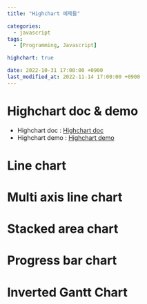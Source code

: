 ```yaml
---
title: "Highchart 예제들"

categories: 
  - javascript
tags:
  - [Programming, Javascript]

highchart: true 

date: 2022-10-31 17:00:00 +0900
last_modified_at: 2022-11-14 17:00:00 +0900
---
```

# Highchart doc & demo
* Highchart doc  : [Highchart doc](https://www.highcharts.com/docs/index, "Highchart doc")
* Highchart demo : [Highchart demo](https://www.highcharts.com/demo, "Highchart demo")

# Line chart

 <div id="highchart_line_sample">
 </div> 
 <script>
  var data_line_sample = [{
      name: 'Installation & Developers',
      data: [43934, 48656, 65165, 81827, 112143, 142383,
          171533, 165174, 155157, 161454, 154610]
  }, {
      name: 'Manufacturing',
      data: [24916, 37941, 29742, 29851, 32490, 30282,
          38121, 36885, 33726, 34243, 31050]
  }, {
      name: 'Sales & Distribution',
      data: [11744, 30000, 16005, 19771, 20185, 24377,
          32147, 30912, 29243, 29213, 25663]
  }, {
      name: 'Operations & Maintenance',
      data: [null, null, null, null, null, null, null,
          null, 11164, 11218, 10077]
  }, {
      name: 'Other',
      data: [21908, 5548, 8105, 11248, 8989, 11816, 18274,
          17300, 13053, 11906, 10073]
  }];
  Highcharts.chart('highchart_line_sample', {
    title: {
        text: 'U.S Solar Employment Growth by Job Category, 2010-2020'
    },
    subtitle: {
        text: 'Source: <a href="https://irecusa.org/programs/solar-jobs-census/" target="_blank">IREC</a>'
    },
    yAxis: {
        title: {
            text: 'Number of Employees'
        }
    },
    xAxis: {
        accessibility: {
            rangeDescription: 'Range: 2010 to 2020'
        }
    },
    legend: {
        layout: 'vertical',
        align: 'right',
        verticalAlign: 'middle'
    },
    plotOptions: {
        series: {
            label: {
                connectorAllowed: false
            },
            pointStart: 2010
        }
    },
    series: data_line_sample,
    responsive: {
        rules: [{
            condition: {
                maxWidth: 500
            },
            chartOptions: {
                legend: {
                    layout: 'horizontal',
                    align: 'center',
                    verticalAlign: 'bottom'
                }
            }
        }]
    }
});
 </script>

# Multi axis line chart

 <div id="highchart_multi_axis_line_sample">
 </div>
 <script>
  var data_multi_axis_line_sample = [{
      name: 'Pressure (predicted)',
      color: '#f29416',
      yAxis: 0,
      dashStyle: 'dash',
      tooltip: {
          valueSuffix: ' mbarg'
      },
      data: [
          ["22-03-07<br>17:54", 43934], 
          ["22-03-12<br>18:35", 48656], 
          ["22-03-15<br>06:55", 65165], 
          ["22-03-17<br>19:16", 81827], 
          ["22-03-20<br>07:36", 112143], 
          ["22-03-22<br>19:57", 142383],
          ["22-03-25<br>08:17", 171533], 
          ["22-03-27<br>20:38", 165174], 
          ["22-03-30<br>08:59", 155157]
      ]
  }, {
      name: 'Pressure (acture)',
      color: '#f29416',
      yAxis: 0,
      tooltip: {
          valueSuffix: ' mbarg'
      },
      data: [
          ["22-03-07<br>17:54", 43934], 
          ["22-03-12<br>18:35", 48656], 
          ["22-03-15<br>06:55", 65165], 
          ["22-03-17<br>19:16", 81827], 
          ["22-03-20<br>07:36", 112143], 
          ["22-03-22<br>19:57", null],
          ["22-03-25<br>08:17", null], 
          ["22-03-27<br>20:38", null], 
          ["22-03-30<br>08:59", null]
      ]
  }, {
      name: 'Ship speed (predicted)',
      color: '#239148',
      yAxis: 1,
      dashStyle: 'dash',
      tooltip: {
          valueSuffix: ' knot'
      },
      data: [
          ["22-03-07<br>17:54", 24916], 
          ["22-03-12<br>18:35", 37941], 
          ["22-03-15<br>06:55", 29742], 
          ["22-03-17<br>19:16", 29851], 
          ["22-03-20<br>07:36", 32490], 
          ["22-03-22<br>19:57", 30282],
          ["22-03-25<br>08:17", 38121], 
          ["22-03-27<br>20:38", 36885], 
          ["22-03-30<br>08:59", 33726]
      ]
  }, {
      name: 'Ship speed (actural)',
      color: '#239148',
      yAxis: 1,
      tooltip: {
          valueSuffix: ' knot'
      },
      data: [
          ["22-03-07<br>17:54", 24916], 
          ["22-03-12<br>18:35", 37941], 
          ["22-03-15<br>06:55", 29742], 
          ["22-03-17<br>19:16", 29851], 
          ["22-03-20<br>07:36", 32490], 
          ["22-03-22<br>19:57", null],
          ["22-03-25<br>08:17", null], 
          ["22-03-27<br>20:38", null], 
          ["22-03-30<br>08:59", null]
      ]
  }, {
      name: 'M/E load % (predicted)',
      color: '#ffe13b',
      yAxis: 2,
      dashStyle: 'dash',
      tooltip: {
          valueSuffix: ' %'
      },
      data: [
          ["22-03-07<br>17:54", 11744], 
          ["22-03-12<br>18:35", 30000], 
          ["22-03-15<br>06:55", 16005], 
          ["22-03-17<br>19:16", 19771], 
          ["22-03-20<br>07:36", 20185], 
          ["22-03-22<br>19:57", 24377],
          ["22-03-25<br>08:17", 32147], 
          ["22-03-27<br>20:38", 30912], 
          ["22-03-30<br>08:59", 29243]
      ]
  }, {
      name: 'M/E load % (actual)',
      color: '#ffe13b',
      yAxis: 2,
      tooltip: {
          valueSuffix: ' %'
      },
      data: [
          ["22-03-07<br>17:54", 11744], 
          ["22-03-12<br>18:35", 30000], 
          ["22-03-15<br>06:55", 16005], 
          ["22-03-17<br>19:16", 19771], 
          ["22-03-20<br>07:36", 20185], 
          ["22-03-22<br>19:57", null],
          ["22-03-25<br>08:17", null], 
          ["22-03-27<br>20:38", null], 
          ["22-03-30<br>08:59", null]
      ]
  }];
  Highcharts.chart('highchart_multi_axis_line_sample', {
    title: {
        text: 'Tank pressure, Ship speed, BOG'
    },
    yAxis: [{
        title: {
            text: 'Pressure, mbarg',
            style: {
                color: '#f29416'
            }
        },
        labels: {
            format: '{value}',
            style: {
                color: '#f29416'
            }
        }
    },{
    	title: {
            text: 'Ship speed, kt',
            style: {
                color: '#239148'
            },
            rotation: 270
        },
    	opposite: true,
      labels: {
            align: 'right',
            format: '{value}',
            style: {
                color: '#239148'
            }
        },
    },{
    	title: {
            text: 'M/E load, %',
            style: {
                color: '#ffe13b'
            },
            rotation: 270
        },
      opposite: true,
      labels: {
            align: 'right',
            format: '{value}',
            style: {
                color: '#ffe13b'
            }
        },
    }],
    xAxis: {
    	type: "category",
      gridLineWidth: 1
    },
    legend: {
        layout: 'horizontal',
        align: 'center',
        verticalAlign: 'bottom'
    },
    plotOptions: {
        series: {
            label: {
                connectorAllowed: false
            },
            marker: {
                enabled: false,
                states: {
                    hover: {
                        enabled: false
                    }
                }
            }
        }
    },
    tooltip: {
        crosshairs: true,
        animation: true,
        shared: true
    },
    series: data_multi_axis_line_sample,
    responsive: {
        rules: [{
            condition: {
                maxWidth: 500
            },
            chartOptions: {
                legend: {
                    layout: 'horizontal',
                    align: 'center',
                    verticalAlign: 'bottom'
                }
            }
        }]
    }
});
 </script>

# Stacked area chart

 <div id="highchart_stacked_area_sample">
 </div>
 <script>
  var data_stacked_area_sample = [{
        name: 'BOG (predicted)',
        type: 'line',
        lineWidth: 5,
        dashStyle: 'dash',
        color: '#f29416',
        data: [2000, 2050, 2110, 2050, 1950, 2100, 1850, 1920, 2300, 2350]
    }, {
        name: 'BOG (actual)',
        type: 'line',
        lineWidth: 5,
        color: '#f29416',
        data: [2000, 2050, 2110, 2050, 1950, null, null, null, null, null]
    }, {
        name: 'LDC_GCU',
        type: 'area',
        color: '#239148',
        data: [0, 0, 0, 10, 50, 1100, 1150, 900, 0, 0]
    }, {
        name: 'LDC_Engine',
        type: 'area',
        color: '#ffe13b',
        data: [2000, 2050, 2100, 2040, 1900, 1000, 700, 1020, 2300, 2350]
    }];
  Highcharts.chart('highchart_stacked_area_sample', {
    title: {
        text: 'BOG usage'
    },
    chart: {
        type: 'area'
    },
    yAxis: {
        title: {
            text: 'Mass flow, kg/h'
        }
    },
    tooltip: {
        crosshairs: true,
        animation: true,
        shared: true,
        headerFormat: '<span style="font-size:12px"><b>{point.key}</b></span><br>'
    },
    legend: {
    		enabled: false
    },
    plotOptions: {
        series: {
            marker: {
                enabled: false
            },
            type: 'area',
        },
        area: {
            stacking: 'normal',
            lineColor: '#666666',
            lineWidth: 1,
            marker: {
                lineWidth: 1,
                lineColor: '#666666',
                enabled: false,
                states: {
                    hover: {
                        enabled: false
                    }
                }
            }
        }
    },
    series: data_stacked_area_sample
});
 </script>

# Progress bar chart

 <div id="highchart_progress_bar_sample">
 </div>
 <script>
  var data_progress_bar_sample = [
   {
    name: "Fill",
    data: [100],
    color: {
      pattern: {
        color: 'gray'
      }
    },
    grouping: false
  },
  {
    name: "Percentage",
    data: [75],
    color: {
      pattern: {
        color: '#f29416'
      }
    },
    dataLabels: {
      enabled: true,
      inside: false,
      align: 'right',
      position: 'bottom',
      x: 28,
      y: 28,
      format: 'Current',
      shape: 'callout',
      crop: false,
      overflow: "allow",
      backgroundColor: 'rgba(0, 0, 0, 0.75)',
      style: {
        color: '#FFFFFF',
        textOutline: false
      }
    }
  }];
  Highcharts.chart('highchart_progress_bar_sample', {
    chart: {
      type: 'bar',
      height: 70
    },  
    title: {
      text: '',
      align: 'center',
      margin: 0
    },
    credits: false,
    legend: false,
    tooltip: false,
    plotOptions: {
      bar: {
        borderWidth: 0,
        borderRadius: 3,
        animation: false,
        enableMouseTracking: false
      },
      series: {
        pointWidth: 16,
        color: {
          pattern: {
            path: {
              d: 'M 0 0 L 8 10 L 16 0 M 0 4 L 8 13 L 16 3',
              strokeWidth: 3
            },
            width: 16,
            height: 17,
            x: 7
          }
        }
      }
    },
    xAxis: {
      visible: false
    },
    yAxis: {
      visible: false,
      min: 0,
      max: 100,
      title: {
        text: null
      },
      gridLineWidth: 0,
      labels: {
        style: {
          color: Highcharts.getOptions().colors[0]
        }
      }
    },
    series: data_progress_bar_sample
  });
 </script>

# Inverted Gantt Chart

 <div id="highchart_inverted_gantt_sample">
 </div>
 <script>
  var data_inverted_gantt_sample = [{
      name: '24H'
    },{
      name: '23H'
    },{
      name: '22H'
    },{
      name: '21H'
    },{
      name: '20H'
    },{
      name: '19H'
    },{
      name: '18H'
    },{
      name: '17H'
    },{
      name: '16H'
    },{
      name: '15H'
    },{
      name: '14H'
    },{
      name: '13H'
    },{
      name: '12H'
    },{
      name: '11H'
    },{
      name: '10H'
    },{
      name: '9H'
    },{
      name: '8H'
    },{
      name: '7H'
    },{
      name: '6H'
    },{
      name: '5H'
    },{
      name: '4H'
    },{
      name: '3H'
    },{
      name: '2H'
    },{
      name: '1H'
    },{
      name: '0H'
    },{
        start: 1,
        end: 30,          
        name: '5H'
    } ,{
        start: 1,
        end: 40,
        name: '4H'
    },{
        start: 50,
        end: 59,
        name: '4H'
    },{
        start: 1,
        end: 30,          
        name: '3H'
    } ,{
        start: 1,
        end: 40,
        name: '2H'
    },{
        start: 50,
        end: 59,
        name: '2H'
    },{
        start: 1,
        end: 30,          
        name: '1H'
    } ,{
        start: 1,
        end: 40,
        name: '0H'
    },{
        start: 50,
        end: 59,
        name: '0H'
    }];
  Highcharts.ganttChart('highchart_inverted_gantt_sample', {
      chart: {
          inverted: true,
          plotBorderWidth: 1
      },
      title: {
          text: 'Inverted Gantt Chart'
      },
      accessibility: {
          keyboardNavigation: {
              seriesNavigation: {
                  mode: 'serialize'
              }
          }
      },
      lang: {
          accessibility: {
              axis: {
                  xAxisDescriptionPlural: 'The chart has a two-part X axis showing time in both week numbers and days.'
              }
          }
      },
      xAxis: [{
          opposite: false,
          reversed:false,
          visible:false
      }, {
          opposite: false,
          visible:false
      }],
      yAxis: {
          uniqueNames: true,
          opposite: false,
          labels:{
            style: {
              fontSize: '8px'
            },
            align: 'left',
            overflow: true,
            x: -6,
            padding: 0,
            margin: 0
          }
      },
      series: [{
          data: data_inverted_gantt_sample
      }]
  });
</script>